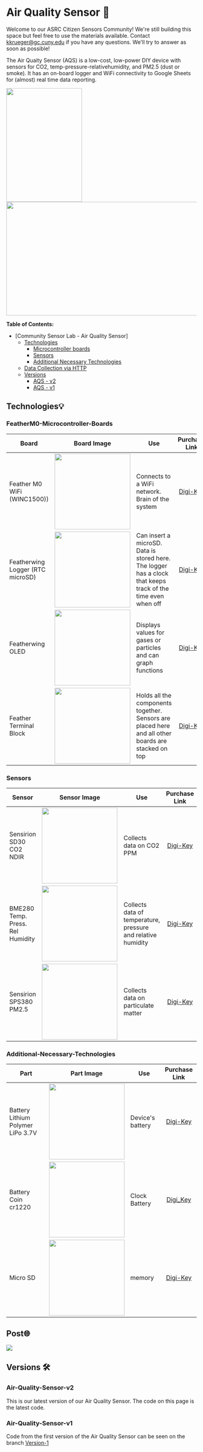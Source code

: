 # Air Quality Sensor 🌱 

 Welcome to our ASRC Citizen Sensors Community! We're still building this space but feel free to use the materials available. Contact [kkrueger@gc.cuny.edu](mailto:kkrueger@gc.cuny.edu) if you have any questions. We'll try to answer as soon as possible!
 
 The Air Quaity Sensor (AQS) is a low-cost, low-power DIY device with sensors for CO2, temp-pressure-relativehumidity, and PM2.5 (dust or smoke). It has an on-board logger and WiFi connectivity to Google Sheets for (almost) real time data reporting. 

<img src="images/air-qaulity-sensor-V2.jpeg" width="200" height = "300"> <img src="images/WIFI LOGGER CSL-AQS-V2.0.png" width="600" height = "300"> 

**Table of Contents:**

   * [Community Sensor Lab - Air Quality Sensor]
      * [Technologies](#technologies)
         * [Microcontroller boards](#featherM0-Microcontroller-Boards)
         * [Sensors](#sensors)
         * [Additional Necessary Technologies](#additional-Necessary-Technologies)
      * [Data Collection via HTTP](#experiment-reports)
      * [Versions ](#versions-)
        * [AQS - v2](#air-quality-sensor-v2)
        * [AQS - v1](#air-quality-sensor-v1)

## Technologies💡
### FeatherM0-Microcontroller-Boards

| Board | Board Image | Use | Purchase Link |
|----------------|-------------------------------|----------|:--------------------------:|
|Feather M0 WiFi (WINC1500))| <img src="images/Feather-M0-WiFi.jpeg" width="200" height = "200" >  |Connects to a WiFi network. Brain of the system|[Digi-Key](https://www.digikey.com/en/products/detail/adafruit-industries-llc/3010/5848448)
|Featherwing Logger (RTC microSD)| <img src="images/Featherwing-Logger.jpeg" width="200" height = "200"> | Can insert a microSD. Data is stored here. <br>The logger has a clock that keeps track of the time even when off|[Digi-Key](https://www.digikey.com/en/products/detail/adafruit-industries-llc/2922/5885911?s=N4IgTCBcDaIIIBE4BkDyBxdBRASgAgDEs4AVACVwHUBJAOXTwFo8cSBhPAajwGUEQAugF8gA)
|Featherwing OLED  | <img src="images/Featherwing-OLED.jpeg" width="200" height = "200" >|Displays values for gases or particles and can graph functions|[Digi-Key](https://www.digikey.com/en/products/detail/adafruit-industries-llc/2900/5810890)
|Feather Terminal Block | <img src="images/Feather-Terminal-Block.jpeg" width="200" height = "200" >|Holds all the components together. Sensors are placed here and all other boards are stacked on top|[Digi-Key](https://www.digikey.com/en/products/detail/adafruit-industries-llc/2926/5959339?s=N4IgTCBcDaIGYFMCGAXAFggTgdwJYDsBzAAhSwFsCkAbYgI2oHsBjAaxAF0BfIA)

### Sensors
| Sensor | Sensor Image | Use | Purchase Link |
|----------------|-------------------------------|----------|:--------------------------:|
|Sensirion SD30 CO2 NDIR| <img src="images/Sensirion-SD30-CO2-NDIR.jpeg" width="200" height = "200" >  |Collects data on CO2 PPM|[Digi-Key](https://www.digikey.com/en/products/detail/sensirion-ag/SCD30/8445334?s=N4IgTCBcDaIMIHkwAIDKBRAcqhAlZAkmHMgLIIAiAQgKqrIAKA6qSALoC%2bQA)
|BME280 Temp. Press. Rel Humidity| <img src="images/Featherwing-Logger.jpeg" width="200" height = "200"> | Collects data of temperature, pressure and relative humidity|[Digi-Key](https://www.digikey.com/en/products/detail/adafruit-industries-llc/2922/5885911?s=N4IgTCBcDaIIIBE4BkDyBxdBRASgAgDEs4AVACVwHUBJAOXTwFo8cSBhPAajwGUEQAugF8gA)
|Sensirion SPS380 PM2.5| <img src="images/Sensirion-SPS380-PM2.5.jpeg" width="200" height = "200" >|Collects data on particulate matter|[Digi-Key](https://www.digikey.com/en/products/detail/sensirion-ag/SPS30/9598990)

### Additional-Necessary-Technologies
| Part | Part Image | Use | Purchase Link |
|----------------|-------------------------------|----------|:--------------------------:|
|Battery Lithium Polymer LiPo 3.7V| <img src="images/Battery-Lithium-Polymer-LiPo-3.7V.jpeg" width="200" height = "200"> |Device's battery|[Digi-Key](https://www.digikey.com/en/products/detail/adafruit-industries-llc/354/5054541)
|Battery Coin cr1220| <img src="images/Battery-Coin-cr1220.jpeg" width="200" height = "200"> |Clock Battery|[Digi_Key](https://www.digikey.com/en/products/detail/renata-batteries/RENATA-CR1220-TS-1/13283109)
|Micro SD| <img src="images/Sensirion-SPS380-PM2.5.jpeg" width="200" height = "200" >|memory|[Digi-Key](https://www.digikey.com/en/products/detail/sensirion-ag/SPS30/9598990)

## Post🌐          
<img src="images/Comm Sensor Lab V2.0 diagram.png"> 

## Versions 🛠
### Air-Quality-Sensor-v2
This is our latest version of our Air Quality Sensor. The code on this page is the latest code.
### Air-Quality-Sensor-v1
Code from the first version of the Air Quality Sensor can be seen on the branch [Version-1](https://github.com/Community-Sensor-Lab/Air-Quality-Sensor/tree/Version-1)
